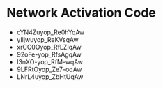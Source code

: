 # Network Activation Code
* cYN4Zuyop_Re0hYqAw
* yIljwuyop_ReKVsqAw
* xrCC0Oyop_RfLZIqAw
* 92oFe-yop_RfsAgqAw
* l3nXO-yop_RfM-wqAw
* 9LFRtOyop_Ze7-oqAw
* LNrL4uyop_ZbHtUqAw